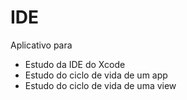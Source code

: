 # IDE

Aplicativo para
- Estudo da IDE do Xcode
- Estudo do ciclo de vida de um app
- Estudo do ciclo de vida de uma view

